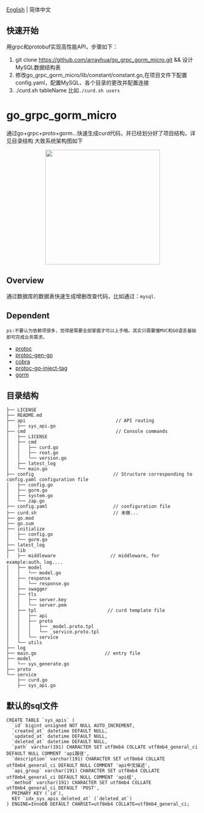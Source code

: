 [English](./README-en.md) | 简体中文

## 快速开始
用grpc和protobuf实现高性能API，步骤如下：
1. git clone https://github.com/arrayhua/go_grpc_gorm_micro.git && 设计MySQL数据结构表
2. 修改go_grpc_gorm_micro/lib/constant/constant.go,在项目文件下配置config.yaml，配置MySQL、各个目录的更改并配置连接
3. ./curd.sh tableName 比如`./curd.sh users`

# go_grpc_gorm_micro
通过go+grpc+proto+gorm...快速生成curd代码，并已经划分好了项目结构，详见目录结构
大致系统架构图如下
<div align=center>
<img src="https://github.com/arrayhua/go_grpc_gorm_micro/curd.png" width=300" height="300" />
</div>

## Overview
通过数据库的数据表快速生成增删改查代码，比如通过：`mysql`.


## Dependent
```
ps:不要认为依赖项很多，觉得是需要全部掌握才可以上手哦。其实只需要懂MVC和GO语言基础即可完成业务需求。
```
- [protoc](https://github.com/google/protobuf)
- [protoc-gen-go](https://github.com/golang/protobuf)
- [cobra](https://github.com/spf13/cobra)
- [protoc-go-inject-tag](https://github.com/favadi/protoc-go-inject-tag)
- [gorm](https://github.com/go-gorm/gorm)

## 目录结构
```
├── LICENSE
├── README.md
├── api                                 // API routing
│   ├── sys_api.go
├── cmd                                 // Console commands
│   ├── LICENSE
│   ├── cmd
│   │   ├── curd.go
│   │   ├── root.go
│   │   └── version.go
│   ├── latest_log
│   └── main.go
├── config                             // Structure corresponding to config.yaml configuration file
│   ├── config.go
│   ├── gorm.go
│   ├── system.go
│   └── zap.go
├── config.yaml                        // configuration file
├── curd.sh                            // 未做...
├── go.mod
├── go.sum
├── initialize
│   ├── config.go
│   └── gorm.go
├── latest_log
├── lib
│   ├── middleware                    // middleware, for example:auth、log....
│   ├── model
│   │   └── model.go
│   ├── response
│   │   └── response.go
│   ├── swagger
│   ├── tls
│   │   ├── server.key
│   │   └── server.pem
│   ├── tpl                          // curd template file
│   │   ├── api
│   │   ├── proto
│   │   │   ├── _model.proto.tpl
│   │   │   └── _service.proto.tpl
│   │   └── service
│   └── utils
├── log                             
├── main.go                         // entry file
├── model
│   └── sys_generate.go
├── proto
└── service
    ├── curd.go
    ├── sys_api.go
```

## 默认的sql文件
```
CREATE TABLE `sys_apis` (
  `id` bigint unsigned NOT NULL AUTO_INCREMENT,
  `created_at` datetime DEFAULT NULL,
  `updated_at` datetime DEFAULT NULL,
  `deleted_at` datetime DEFAULT NULL,
  `path` varchar(191) CHARACTER SET utf8mb4 COLLATE utf8mb4_general_ci DEFAULT NULL COMMENT 'api路径',
  `description` varchar(191) CHARACTER SET utf8mb4 COLLATE utf8mb4_general_ci DEFAULT NULL COMMENT 'api中文描述',
  `api_group` varchar(191) CHARACTER SET utf8mb4 COLLATE utf8mb4_general_ci DEFAULT NULL COMMENT 'api组',
  `method` varchar(191) CHARACTER SET utf8mb4 COLLATE utf8mb4_general_ci DEFAULT 'POST',
  PRIMARY KEY (`id`),
  KEY `idx_sys_apis_deleted_at` (`deleted_at`)
) ENGINE=InnoDB DEFAULT CHARSET=utf8mb4 COLLATE=utf8mb4_general_ci;
```
